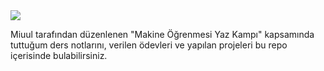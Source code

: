 

<a href="https://miuul.com/?gclid=CjwKCAjwx7GYBhB7EiwA0d8oe8TRRAlu55MTvYmlvtzLStKnrysfyr0f0HTtDYKfB4tS8tkPNFTRShoChxkQAvD_BwE">
  <img src="https://www.miuul.com/image/theme/logo-white.png">
</a>


Miuul tarafından düzenlenen "Makine Öğrenmesi Yaz Kampı" kapsamında tuttuğum ders notlarını, verilen ödevleri ve yapılan projeleri bu repo içerisinde bulabilirsiniz.
